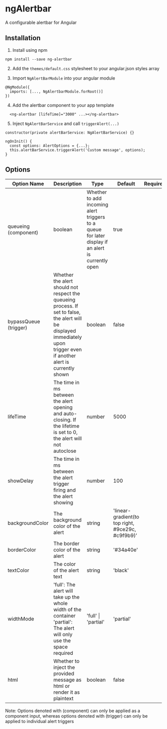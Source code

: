 # ngAlertbar

A configurable alertbar for Angular

## Installation

1. Install using npm

```
npm install --save ng-alertbar
```

2. Add the `themes/default.css` stylesheet to your angular.json styles array

3. Import `NgAlertBarModule` into your angular module

```
@NgModule({
  imports: [..., NgAlertbarModule.forRoot()]
})
```

4. Add the alertbar component to your app template

```
  <ng-alertbar [lifeTime]="3000" ...></ng-alertbar>
```

5. Inject `NgAlertBarService` and call `triggerAlert(...)`

```
constructor(private alertBarService: NgAlertBarService) {}

ngOnInit() {
  const options: AlertOptions = {...};
  this.alertBarService.triggerAlert('Custom message', options);
}
```

## Options

| Option Name           | Description                                                                                                                                                               | Type                                                                                              | Default                                           | Required |
| --------------------- | ------------------------------------------------------------------------------------------------------------------------------------------------------------------------- | ------------------------------------------------------------------------------------------------- | ------------------------------------------------- | -------- |
| queueing (component)  | boolean                                                                                                                                                                   | Whether to add incoming alert triggers to a queue for later display if an alert is currently open | true                                              |          |
| bypassQueue (trigger) | Whether the alert should not respect the queueing process. If set to false, the alert will be displayed immediately upon trigger even if another alert is currently shown | boolean                                                                                           | false                                             |          |
| lifeTime              | The time in ms between the alert opening and auto-closing. If the lifetime is set to 0, the alert will not autoclose                                                      | number                                                                                            | 5000                                              |          |
| showDelay             | The time in ms between the alert trigger firing and the alert showing                                                                                                     | number                                                                                            | 100                                               |          |
| backgroundColor       | The background color of the alert                                                                                                                                         | string                                                                                            | 'linear-gradient(to top right, #9ce29c, #c9f9b9)' |          |
| borderColor           | The border color of the alert                                                                                                                                             | string                                                                                            | '#34a40e'                                         |          |
| textColor             | The color of the alert text                                                                                                                                               | string                                                                                            | 'black'                                           |          |
| widthMode             | 'full': The alert will take up the whole width of the container<br /> 'partial': The alert will only use the space required                                               | 'full' \| 'partial'                                                                               | 'partial'                                         |          |
| html                  | Whether to inject the provided message as html or render it as plaintext                                                                                                  | boolean                                                                                           | false                                             |          |

Note: Options denoted with (component) can only be applied as a component input, whereas options denoted with (trigger) can only be applied to individual alert triggers

